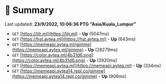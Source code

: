 # 📖 Summary
Last updated: **23/9/2022, 10:06:36 PTG "Asia/Kuala_Lumpur"**

- `GET` [https://lilr.ml](https://lilr.ml) - **Up** (5047ms)
- `GET` [https://hst.aytea.ml](https://hst.aytea.ml) - **Up** (643ms)
- `GET` [https://memeapi.aytea.ml/gimme](https://memeapi.aytea.ml/gimme) - **Up** (28279ms)
- `GET` [https://color.aytea.ml/4b31d6.png](https://color.aytea.ml/4b31d6.png) - **Up** (3920ms)
- `GET` [https://memeapi.aytea.ml](https://memeapi.aytea.ml) - **Up** (334ms)
- `GET` [https://memeapi.aytea14.repl.co/gimme](https://memeapi.aytea14.repl.co/gimme) - **Up** (906ms)
